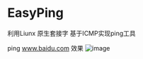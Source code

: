 # EasyPing
利用Liunx 原生套接字 基于ICMP实现ping工具

ping www.baidu.com 效果
![image](https://user-images.githubusercontent.com/74131166/163559633-62eefba4-3cee-4f53-aed1-2165618d3273.png)

